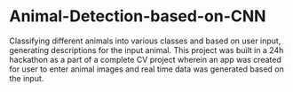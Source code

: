 # Animal-Detection-based-on-CNN
Classifying different animals into various classes and based on user input, generating descriptions for the input animal. This project was built in a 24h hackathon as a part of a complete CV project wherein an app was created for user to enter animal images and real time data was generated based on the input.
